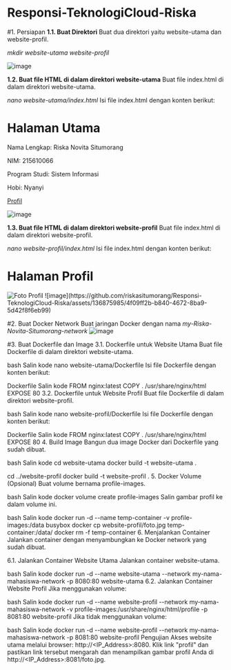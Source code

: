 # Responsi-TeknologiCloud-Riska
 
#1. Persiapan
**1.1. Buat Direktori**
Buat dua direktori yaitu website-utama dan website-profil.

_mkdir website-utama website-profil_

![image](https://github.com/riskasitumorang/Responsi-TeknologiCloud-Riska/assets/136875985/c422807f-579d-4865-9107-9ee57cfcb597)

**1.2. Buat file HTML di dalam direktori website-utama**
Buat file index.html di dalam direktori website-utama.

_nano website-utama/index.html_
Isi file index.html dengan konten berikut:

<!DOCTYPE html>
<html lang="en">
<head>
    <meta charset="UTF-8">
    <meta name="viewport" content="width=device-width, initial-scale=1.0">
    <title>Halaman Utama</title>
</head>
<body>
    <h1>Halaman Utama</h1>
    <p>Nama Lengkap: Riska Novita Situmorang</p>
    <p>NIM: 215610066</p>
    <p>Program Studi: Sistem Informasi</p>
    <p>Hobi: Nyanyi</p>
    <a href="/profil">Profil</a>
</body>
</html>

![image](https://github.com/riskasitumorang/Responsi-TeknologiCloud-Riska/assets/136875985/d6a85906-f6fb-469b-a9f1-0e82016dcca5)


**1.3. Buat file HTML di dalam direktori website-profil**
Buat file index.html di dalam direktori website-profil.

_nano website-profil/index.html_
Isi file index.html dengan konten berikut:

<!DOCTYPE html>
<html lang="en">
<head>
    <meta charset="UTF-8">
    <meta name="viewport" content="width=device-width, initial-scale=1.0">
    <title>Halaman Profil</title>
</head>
<body>
    <h1>Halaman Profil</h1>
    <img src="https://media.licdn.com/dms/image/D5603AQHRagwY7woObA/profile-displayphoto-shrink_200_200/0/1718221719049?e=2147483647&v=beta&t=EPFKyTKV1FN6MrzHGYV4Hki0OhXja5lTYCG-1fuIEi8" alt="Foto Profil">
</body>
</html>
![image](https://github.com/riskasitumorang/Responsi-TeknologiCloud-Riska/assets/136875985/4f09ff2b-b840-4672-8ba9-5d42f8f6eb99)


#2. Buat Docker Network
Buat jaringan Docker dengan nama _my-Riska-Novita-Situmorang-network_
![image](https://github.com/riskasitumorang/Responsi-TeknologiCloud-Riska/assets/136875985/0c19be2b-6562-4a75-a89e-7282e3261721)

#3. Buat Dockerfile dan Image
3.1. Dockerfile untuk Website Utama
Buat file Dockerfile di dalam direktori website-utama.

bash
Salin kode
nano website-utama/Dockerfile
Isi file Dockerfile dengan konten berikut:

Dockerfile
Salin kode
FROM nginx:latest
COPY . /usr/share/nginx/html
EXPOSE 80
3.2. Dockerfile untuk Website Profil
Buat file Dockerfile di dalam direktori website-profil.

bash
Salin kode
nano website-profil/Dockerfile
Isi file Dockerfile dengan konten berikut:

Dockerfile
Salin kode
FROM nginx:latest
COPY . /usr/share/nginx/html
EXPOSE 80
4. Build Image
Bangun dua image Docker dari Dockerfile yang sudah dibuat.

bash
Salin kode
cd website-utama
docker build -t website-utama .

cd ../website-profil
docker build -t website-profil .
5. Docker Volume (Opsional)
Buat volume bernama profile-images.

bash
Salin kode
docker volume create profile-images
Salin gambar profil ke dalam volume ini.

bash
Salin kode
docker run -d --name temp-container -v profile-images:/data busybox
docker cp website-profil/foto.jpg temp-container:/data/
docker rm -f temp-container
6. Menjalankan Container
Jalankan container dengan menyambungkan ke Docker network yang sudah dibuat.

6.1. Jalankan Container Website Utama
Jalankan container website-utama.

bash
Salin kode
docker run -d --name website-utama --network my-nama-mahasiswa-network -p 8080:80 website-utama
6.2. Jalankan Container Website Profil
Jika menggunakan volume:

bash
Salin kode
docker run -d --name website-profil --network my-nama-mahasiswa-network -v profile-images:/usr/share/nginx/html/profile -p 8081:80 website-profil
Jika tidak menggunakan volume:

bash
Salin kode
docker run -d --name website-profil --network my-nama-mahasiswa-network -p 8081:80 website-profil
Pengujian
Akses website utama melalui browser: http://<IP_Address>:8080.
Klik link "profil" dan pastikan link tersebut mengarah dan menampilkan gambar profil Anda di http://<IP_Address>:8081/foto.jpg.

 
